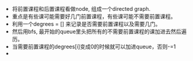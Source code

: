 + 将前置课程和后置课程看做node, 组成一个directed graph.
+ 重点是有些课可能需要好几门前置课程，有些课可能不需要前置课程。
+ 利用一个degrees = [] 来记录是否需要前置课程以及需要几门。
+ 然后用bfs, 最开始的queue里头把所有的不需要前置课程的课加进去然后遍历。
+ 当需要前置课程的degrees[i]变成0的时候就可以加进queue，否则-=1
+ 
